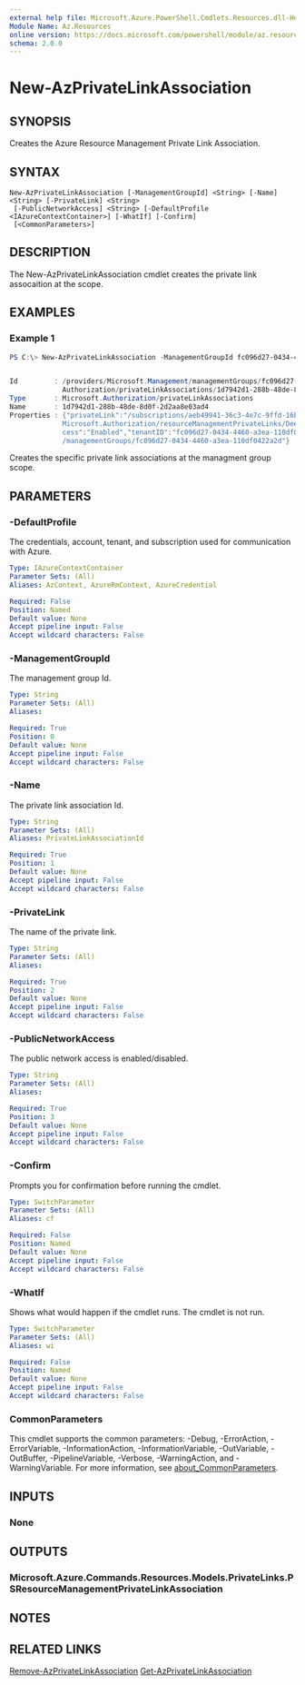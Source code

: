 ```yaml
---
external help file: Microsoft.Azure.PowerShell.Cmdlets.Resources.dll-Help.xml
Module Name: Az.Resources
online version: https://docs.microsoft.com/powershell/module/az.resources/new-azprivatelinkassociation
schema: 2.0.0
---
```


# New-AzPrivateLinkAssociation

## SYNOPSIS
Creates the Azure Resource Management Private Link Association.

## SYNTAX

```
New-AzPrivateLinkAssociation [-ManagementGroupId] <String> [-Name] <String> [-PrivateLink] <String>
 [-PublicNetworkAccess] <String> [-DefaultProfile <IAzureContextContainer>] [-WhatIf] [-Confirm]
 [<CommonParameters>]
```

## DESCRIPTION
The New-AzPrivateLinkAssociation cmdlet creates the private link assocaition at the scope.

## EXAMPLES

### Example 1
```powershell
PS C:\> New-AzPrivateLinkAssociation -ManagementGroupId fc096d27-0434-4460-a3ea-110df0422a2d -Name 1d7942d1-288b-48de-8d0f-2d2aa8e03ad4 | fl


Id         : /providers/Microsoft.Management/managementGroups/fc096d27-0434-4460-a3ea-110df0422a2d/providers/Microsoft.
             Authorization/privateLinkAssociations/1d7942d1-288b-48de-8d0f-2d2aa8e03ad4
Type       : Microsoft.Authorization/privateLinkAssociations
Name       : 1d7942d1-288b-48de-8d0f-2d2aa8e03ad4
Properties : {"privateLink":"/subscriptions/aeb49941-36c3-4e7c-9ffd-16ba89d33ec4/resourceGroups/nrp-validate/providers/
             Microsoft.Authorization/resourceManagementPrivateLinks/DeepDiveRMPL","publicNetworkAc
             cess":"Enabled","tenantID":"fc096d27-0434-4460-a3ea-110df0422a2d","scope":"/providers/Microsoft.Management
             /managementGroups/fc096d27-0434-4460-a3ea-110df0422a2d"}
```

Creates the specific private link associations at the managment group scope.

## PARAMETERS

### -DefaultProfile
The credentials, account, tenant, and subscription used for communication with Azure.

```yaml
Type: IAzureContextContainer
Parameter Sets: (All)
Aliases: AzContext, AzureRmContext, AzureCredential

Required: False
Position: Named
Default value: None
Accept pipeline input: False
Accept wildcard characters: False
```

### -ManagementGroupId
The management group Id.

```yaml
Type: String
Parameter Sets: (All)
Aliases:

Required: True
Position: 0
Default value: None
Accept pipeline input: False
Accept wildcard characters: False
```

### -Name
The private link association Id.

```yaml
Type: String
Parameter Sets: (All)
Aliases: PrivateLinkAssociationId

Required: True
Position: 1
Default value: None
Accept pipeline input: False
Accept wildcard characters: False
```

### -PrivateLink
The name of the private link.

```yaml
Type: String
Parameter Sets: (All)
Aliases:

Required: True
Position: 2
Default value: None
Accept pipeline input: False
Accept wildcard characters: False
```

### -PublicNetworkAccess
The public network access is enabled/disabled.

```yaml
Type: String
Parameter Sets: (All)
Aliases:

Required: True
Position: 3
Default value: None
Accept pipeline input: False
Accept wildcard characters: False
```

### -Confirm
Prompts you for confirmation before running the cmdlet.

```yaml
Type: SwitchParameter
Parameter Sets: (All)
Aliases: cf

Required: False
Position: Named
Default value: None
Accept pipeline input: False
Accept wildcard characters: False
```

### -WhatIf
Shows what would happen if the cmdlet runs.
The cmdlet is not run.

```yaml
Type: SwitchParameter
Parameter Sets: (All)
Aliases: wi

Required: False
Position: Named
Default value: None
Accept pipeline input: False
Accept wildcard characters: False
```

### CommonParameters
This cmdlet supports the common parameters: -Debug, -ErrorAction, -ErrorVariable, -InformationAction, -InformationVariable, -OutVariable, -OutBuffer, -PipelineVariable, -Verbose, -WarningAction, and -WarningVariable. For more information, see [about_CommonParameters](http://go.microsoft.com/fwlink/?LinkID=113216).

## INPUTS

### None

## OUTPUTS

### Microsoft.Azure.Commands.Resources.Models.PrivateLinks.PSResourceManagementPrivateLinkAssociation

## NOTES

## RELATED LINKS

[Remove-AzPrivateLinkAssociation](./Remove-AzPrivateLinkAssociation.md)
[Get-AzPrivateLinkAssociation](./Get-AzPrivateLinkAssociation.md)